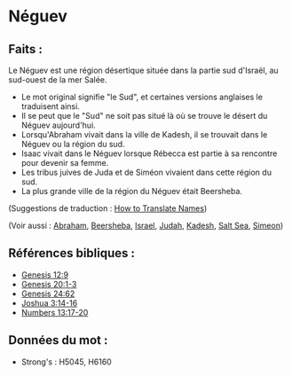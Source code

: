 # Néguev

## Faits :

Le Néguev est une région désertique située dans la partie sud d'Israël, au sud-ouest de la mer Salée.

* Le mot original signifie "le Sud", et certaines versions anglaises le traduisent ainsi.
* Il se peut que le "Sud" ne soit pas situé là où se trouve le désert du Néguev aujourd'hui.
* Lorsqu'Abraham vivait dans la ville de Kadesh, il se trouvait dans le Néguev ou la région du sud.
* Isaac vivait dans le Néguev lorsque Rébecca est partie à sa rencontre pour devenir sa femme.
* Les tribus juives de Juda et de Siméon vivaient dans cette région du sud.
* La plus grande ville de la région du Néguev était Beersheba.

(Suggestions de traduction : [How to Translate Names](rc://en/ta/man/translate/translate-names))

(Voir aussi : [Abraham](../names/abraham.md), [Beersheba](../names/beersheba.md), [Israel](../kt/israel.md), [Judah](../names/judah.md), [Kadesh](../names/kadesh.md), [Salt Sea](../names/saltsea.md), [Simeon](../names/simeon.md))

## Références bibliques :

* [Genesis 12:9](rc://en/tn/help/gen/12/09)
* [Genesis 20:1-3](rc://en/tn/help/gen/20/01)
* [Genesis 24:62](rc://en/tn/help/gen/24/62)
* [Joshua 3:14-16](rc://en/tn/help/jos/03/14)
* [Numbers 13:17-20](rc://en/tn/help/num/13/17)

## Données du mot :

* Strong's : H5045, H6160

